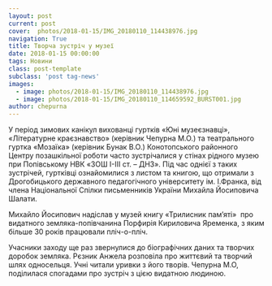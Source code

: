 ```yaml
---
layout: post
current: post
cover:  photos/2018-01-15/IMG_20180110_114438976.jpg
navigation: True
title: Творча зустріч у музеї
date: 2018-01-15 00:00:00
tags: Новини
class: post-template
subclass: 'post tag-news'
images:
  - image: photos/2018-01-15/IMG_20180110_114438976.jpg
  - image: photos/2018-01-15/IMG_20180110_114659592_BURST001.jpg
author: chepurna
---
```


У період зимових канікул вихованці гуртків «Юні музеєзнавці»,  «Літературне краєзнавство» (керівник Чепурна М.О.) та театрального гуртка «Мозаїка» (керівник Бунак В.О.) Конотопського районного Центру позашкільної роботи часто зустрічалися у стінах рідного музею при Попівському НВК «ЗОШ І-ІІІ ст. &#8211; ДНЗ». Під час однієї з таких зустрічей, гуртківці ознайомилися з листом та книгою, що отримали з Дрогобицького державного педагогічного університету ім. І.Франка, від члена Національної Спілки письменників України Михайла Йосиповича Шалати.

Михайло Йосипович надіслав у музей книгу «Трилисник пам’яті»  про видатного земляка-попівчанина Порфирія Кириловича Яременка, з яким більше 30 років працювали пліч-о-пліч.

Учасники заходу ще раз звернулися до біографічних даних та творчих доробок земляка. Рєзник Анжела розповіла про життєвий та творчий шлях односельця. Учні читали уривки з його творів. Чепурна М.О, поділилася спогадами про зустріч з цією видатною людиною.
